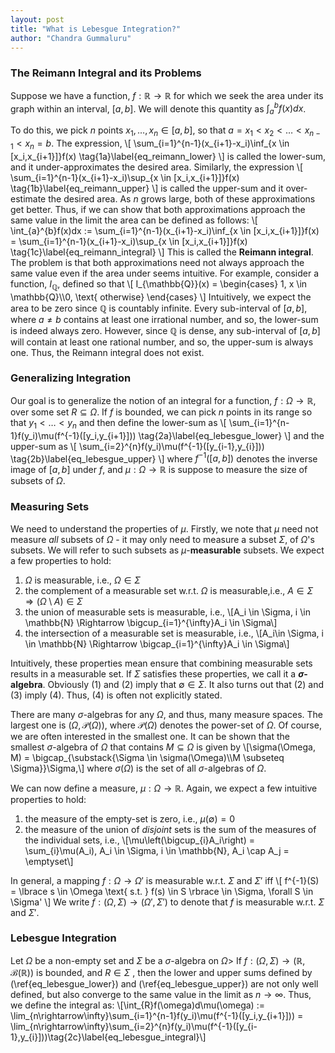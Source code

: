 ```yaml
---
layout: post
title: "What is Lebesgue Integration?"
author: "Chandra Gummaluru"
---
```

### The Reimann Integral and its Problems

Suppose we have a function, $f: \mathbb{R} \rightarrow \mathbb{R}$ for which we seek the area under its graph within an interval, $[a,b]$. We will denote this quantity as $\int_{a}^{b}f(x)dx$.

To do this, we pick $n$ points $x_1, \dots, x_n \in [a,b]$, so that $a = x_1 < x_2 < \dots < x_{n-1} < x_{n} = b$. The expression,
\\[
\sum_{i=1}^{n-1}(x_{i+1}-x_i)\inf_{x \in [x_i,x_{i+1}]}f(x)  \tag{1a}\label{eq_reimann_lower}
\\]
is called the lower-sum, and it under-approximates the desired area. Similarly, the expression
\\[
\sum_{i=1}^{n-1}(x_{i+1}-x_i)\sup_{x \in [x_i,x_{i+1}]}f(x) \tag{1b}\label{eq_reimann_upper}
\\]
is called the upper-sum and it over-estimate the desired area. As $n$​ grows  large, both of these approximations get better. Thus, if we can show that both approximations approach the same value in the limit the area can be defined as follows:
\\[
\int_{a}^{b}f(x)dx := \sum_{i=1}^{n-1}(x_{i+1}-x_i)\inf_{x \in [x_i,x_{i+1}]}f(x) = \sum_{i=1}^{n-1}(x_{i+1}-x_i)\sup_{x \in [x_i,x_{i+1}]}f(x) \tag{1c}\label{eq_reimann_integral}
\\]
This is called the **Reimann integral**. The problem is that both approximations need not always approach the same value even if the area under seems intuitive. For example, consider a function, $I_{\mathbb{Q}}$, defined so that
\\[
I_{\mathbb{Q}}(x) = \begin{cases}
1, x \in \mathbb{Q}\\\\0, \text{ otherwise}
\end{cases}
\\]
Intuitively, we expect the area to be zero since $\mathbb{Q}$ is countably infinite. Every sub-interval of $[a,b]$, where $a \neq b$ contains at least one irrational number, and so, the lower-sum is indeed always zero. However, since $\mathbb{Q}$ is dense, any sub-interval of $[a,b]$ will contain at least one rational number, and so, the upper-sum is always one. Thus, the Reimann integral does not exist.

### Generalizing Integration

Our goal is to generalize the notion of an integral for a function, $f: \Omega \rightarrow \mathbb{R}$,  over some set $R \subseteq \Omega$. If $f$ is bounded, we can pick $n$ points in its range so that $y_1 < \dots < y_n$ and then define the lower-sum as
\\[
\sum_{i=1}^{n-1}f(y_i)\mu(f^{-1}([y_i,y_{i+1}])) \tag{2a}\label{eq_lebesgue_lower}
\\]
and the upper-sum as
\\[
\sum_{i=2}^{n}f(y_i)\mu(f^{-1}([y_{i-1},y_{i}])) \tag{2b}\label{eq_lebesgue_upper}
\\]
where $f^{-1}([a,b])$ denotes the inverse image of $[a,b]$ under $f$, and $\mu: \Omega \rightarrow \mathbb{R}$ is suppose to measure the size of subsets of $\Omega$.

### Measuring Sets
We need to understand the properties of $\mu$.  Firstly, we note that $\mu$ need not measure *all* subsets of $\Omega$ - it may only need to measure a subset $\Sigma$, of $\Omega$'s subsets. We will refer to such subsets as $\mu$-**measurable** subsets. We expect a few properties to hold:

1. $\Omega$ is measurable, i.e., $\Omega \in \Sigma$ 
2. the complement of a measurable set w.r.t. $\Omega$ is measurable,i.e., $A \in \Sigma \Rightarrow (\Omega \setminus A) \in \Sigma$
3. the union of measurable sets is measurable, i.e.,
\\[A_i \in \Sigma, i \in \mathbb{N} \Rightarrow \bigcup_{i=1}^{\infty}A_i \in \Sigma\\]
5. the intersection of a measurable set is measurable, i.e.,
\\[A_i\in \Sigma, i \in \mathbb{N} \Rightarrow \bigcap_{i=1}^{\infty}A_i \in \Sigma\\]

Intuitively, these properties mean ensure that combining measurable sets results in a measurable set. If $\Sigma$ satisfies these properties, we call it a **$\sigma$-algebra**. Obviously (1) and (2) imply that $\emptyset \in \Sigma$. It also turns out that (2) and (3) imply (4). Thus, (4) is often not explicitly stated.

There are many $\sigma$-algebras for any $\Omega$, and thus, many measure spaces. The largest one is $(\Omega, \mathcal{P}(\Omega))$, where $\mathcal{P}(\Omega)$ denotes the power-set of $\Omega$. Of course, we are often interested in the smallest one. It can be shown that the smallest $\sigma$-algebra of $\Omega$ that contains $M \subseteq \Omega$ is given by
\\[\sigma(\Omega, M) = \bigcap_{\substack{\Sigma \in \sigma(\Omega)\\\\M \subseteq \Sigma}}\Sigma,\\]
where $\sigma(\Omega)$ is the set of all $\sigma$-algebras of $\Omega$.

We can now define a measure, $\mu: \Omega \rightarrow \mathbb{R}$. Again, we expect a few intuitive properties to hold:

1. the measure of the empty-set is zero, i.e., $\mu(\emptyset) = 0$
2. the measure of the union of *disjoint* sets is the sum of the measures of the individual sets, i.e.,
\\[\mu\left(\bigcup_{i}A_i\right) = \sum_{i}\mu(A_i), A_i \in \Sigma, i \in \mathbb{N}, A_i \cap A_j = \emptyset\\]

In general, a mapping $f: \Omega \rightarrow \Omega'$ is measurable w.r.t. $\Sigma$ and $\Sigma'$ iff
\\[
f^{-1}(S) = \lbrace s \in \Omega \text{ s.t. } f(s) \in S \rbrace \in \Sigma, \forall S \in \Sigma'
\\]
We write $f: (\Omega, \Sigma) \rightarrow (\Omega', \Sigma')$ to denote that $f$ is measurable w.r.t. $\Sigma$ and $\Sigma'$.
### Lebesgue Integration

Let $\Omega$ be a non-empty set and $\Sigma$ be a $\sigma$-algebra on $\Omega$> If $f: (\Omega, \Sigma) \rightarrow (\mathbb{R}, \mathcal{B}(\mathbb{R}))$ is bounded, and $R \in \Sigma$ , then the lower and upper sums defined by (\ref{eq_lebesgue_lower}) and (\ref{eq_lebesgue_upper}) are not only well defined, but also converge to the same value in the limit as $n \rightarrow \infty$. Thus, we define the integral as:
\\[\int_{R}f(\omega)d\mu(\omega) := \lim_{n\rightarrow\infty}\sum_{i=1}^{n-1}f(y_i)\mu(f^{-1}([y_i,y_{i+1}])) = \lim_{n\rightarrow\infty}\sum_{i=2}^{n}f(y_i)\mu(f^{-1}([y_{i-1},y_{i}]))\tag{2c}\label{eq_lebesgue_integral}\\]
